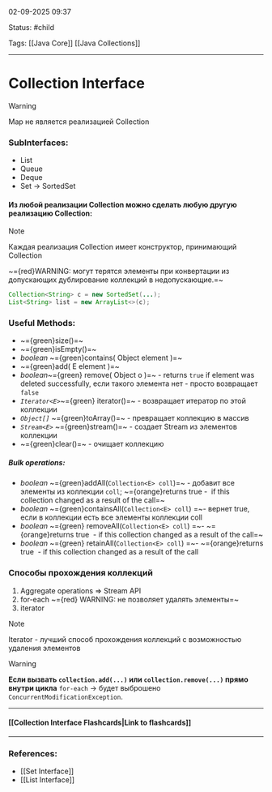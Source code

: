 
02-09-2025 09:37

Status: #child 

Tags: [[Java Core]] [[Java Collections]]

---
# Collection Interface

> [!warning]
> Map не является реализацией Collection

### SubInterfaces:
- List
- Queue
- Deque
- Set -> SortedSet

#### Из любой реализации Collection можно сделать любую другую реализацию Collection:

> [!note]
> Каждая реализация Collection имеет конструктор, принимающий Collection

~={red}WARNING: могут терятся элементы при конвертации из допускающих дублирование коллекций в недопускающие.=~
```java
Collection<String> c = new SortedSet(...);
List<String> list = new ArrayList<>(c);
```


### Useful Methods:
- ~={green}size()=~
- ~={green}isEmpty()=~
- *boolean* ~={green}contains( Object element )=~
- ~={green}add( E element )=~
- *boolean*~={green} remove( Object o )=~ - returns `true` if element was deleted successfully, если такого элемента нет - просто возвращает `false`
- *`Iterator<E>`*~={green} iterator()=~ - возвращает итератор по этой коллекции
- *`Object[]`* ~={green}toArray()=~ - превращает коллекцию в массив
- *`Stream<E>`* ~={green}stream()=~ - создает Stream из элементов коллекции
- ~={green}clear()=~ - очищает коллекцию

##### Bulk operations:

- *boolean*  ~={green}addAll(`Collection<E> coll`)=~ - добавит все элементы из коллекции `coll`; ~={orange}returns true -  if this collection changed as a result of the call=~
- *boolean*  ~={green}containsAll(`Collection<E> coll`) =~- вернет true, если в коллекции есть все элементы коллекции coll
- *boolean* ~={green} removeAll(`Collection<E> coll`) =~- ~={orange}returns true  - if this collection changed as a result of the call=~
- *boolean* ~={green} retainAll(`Collection<E> coll`) =~- ~={orange}returns true  - if this collection changed as a result of the call

### Способы прохождения коллекций

1. Aggregate operations => Stream API
2.  for-each  ~={red} WARNING: не позволяет удалять элементы=~
3.  iterator

> [!note]
> Iterator - лучший способ прохождения коллекций с возможностью удаления элементов


> [!warning]
> **Если вызвать `collection.add(...)` или `collection.remove(...)` прямо внутри цикла** `for-each`  → будет выброшено `ConcurrentModificationException`.


----
#### [[Collection Interface Flashcards|Link to flashcards]]



---
### References:

-  [[Set Interface]]
-  [[List Interface]]
